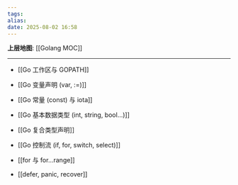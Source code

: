 ```yaml
---
tags: 
alias: 
date: 2025-08-02 16:58
---
```


**上层地图**: [[Golang MOC]]

---

- [[Go 工作区与 GOPATH]]

- [[Go 变量声明 (var, :=)]]

- [[Go 常量 (const) 与 iota]]

- [[Go 基本数据类型 (int, string, bool...)]]

- [[Go 复合类型声明]]

- [[Go 控制流 (if, for, switch, select)]]

- [[for 与 for...range]]

- [[defer, panic, recover]]